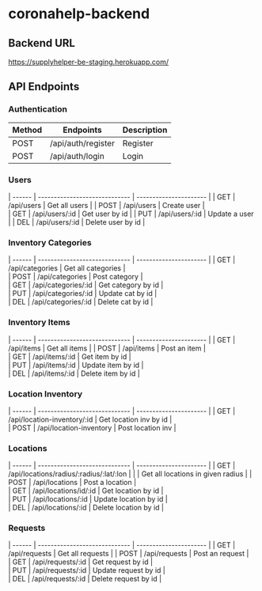 # coronahelp-backend

## Backend URL
https://supplyhelper-be-staging.herokuapp.com/

## API Endpoints

### Authentication
| Method | Endpoints                     | Description            |
| ------ | ----------------------------- | ---------------------- |
| POST   | /api/auth/register            | Register               |
| POST   | /api/auth/login               | Login                  |

### Users
| ------ | ----------------------------- | ---------------------- |
| GET    | /api/users                    | Get all users          |
| POST   | /api/users                    | Create user            |  
| GET    | /api/users/:id                | Get user by id         |
| PUT    | /api/users/:id                | Update a user          |
| DEL    | /api/users/:id                | Delete user by id      |  

### Inventory Categories
| ------ | ----------------------------- | ---------------------- | 
| GET    | /api/categories               | Get all categories     |  
| POST   | /api/categories               | Post category          |  
| GET    | /api/categories/:id           | Get category by id     |  
| PUT    | /api/categories/:id           | Update cat by id       |  
| DEL    | /api/categories/:id           | Delete cat by id       |  

### Inventory Items
| ------ | ----------------------------- | ---------------------- |
| GET    | /api/items                    | Get all items          |
| POST   | /api/items                    | Post an item           |  
| GET    | /api/items/:id                | Get item by id         |  
| PUT    | /api/items/:id                | Update item by id      |  
| DEL    | /api/items/:id                | Delete item by id      |

### Location Inventory
| ------ | ----------------------------- | ---------------------- |
| GET    | /api/location-inventory/:id   | Get location inv by id |  
| POST   | /api/location-inventory       | Post location inv      |  

### Locations
| ------ | ----------------------------- | ---------------------- |
| GET    | /api/locations/radius/:radius/:lat/:lon                |
|        | Get all locations in given radius                      |
| POST   | /api/locations                | Post a location        |  
| GET    | /api/locations/id/:id         | Get location by id     |  
| PUT    | /api/locations/:id            | Update location by id  |  
| DEL    | /api/locations/:id            | Delete location by id  |

### Requests
| ------ | ----------------------------- | ---------------------- |
| GET    | /api/requests                 | Get all requests       |
| POST   | /api/requests                 | Post an request        |  
| GET    | /api/requests/:id             | Get request by id      |  
| PUT    | /api/requests/:id             | Update request by id   |  
| DEL    | /api/requests/:id             | Delete request by id   |
